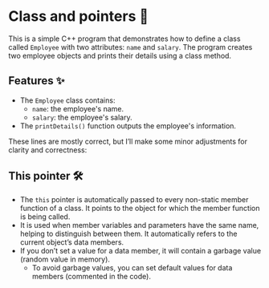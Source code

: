 
# Class and pointers 🚀
This is a simple C++ program that demonstrates how to define a class called `Employee` with two attributes: `name` and `salary`. The program creates two employee objects and prints their details using a class method.

## Features ✨  

- The `Employee` class contains:
  - `name`: the employee's name.
  - `salary`: the employee's salary.
- The `printDetails()` function outputs the employee's information.

These lines are mostly correct, but I’ll make some minor adjustments for clarity and correctness:

## This pointer 🛠️  

- The `this` pointer is automatically passed to every non-static member function of a class. It points to the object for which the member function is being called.
- It is used when member variables and parameters have the same name, helping to distinguish between them. It automatically refers to the current object’s data members.
- If you don’t set a value for a data member, it will contain a garbage value (random value in memory).
  - To avoid garbage values, you can set default values for data members (commented in the code).
